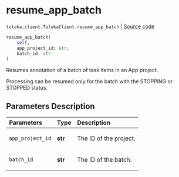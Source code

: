 # resume_app_batch
`toloka.client.TolokaClient.resume_app_batch` | [Source code](https://github.com/Toloka/toloka-kit/blob/v1.1.2/src/client/__init__.py#L3997)

```python
resume_app_batch(
    self,
    app_project_id: str,
    batch_id: str
)
```

Resumes annotation of a batch of task items in an App project.


Processing can be resumed only for the batch with the STOPPING or STOPPED status.

## Parameters Description

| Parameters | Type | Description |
| :----------| :----| :-----------|
`app_project_id`|**str**|<p>The ID of the project.</p>
`batch_id`|**str**|<p>The ID of the batch.</p>
